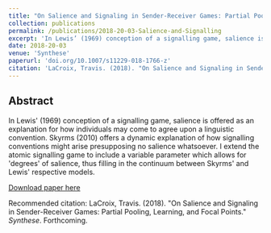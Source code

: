 ```yaml
---
title: "On Salience and Signaling in Sender-Receiver Games: Partial Pooling, Learning, and Focal Points"
collection: publications
permalink: /publications/2018-20-03-Salience-and-Signalling
excerpt: 'In Lewis’ (1969) conception of a signalling game, salience is offered as an explanation for how individuals may come to agree upon a linguistic convention. Skyrms (2010) offers a dynamic explanation of how signalling conventions might arise presupposing no salience whatsoever. I extend the atomic signalling game to include a variable parameter which allows for 'degrees' of salience, thus filling in the continuum between Skyrms' and Lewis' respective models.'
date: 2018-20-03
venue: 'Synthese'
paperurl: 'doi.org/10.1007/s11229-018-1766-z'
citation: 'LaCroix, Travis. (2018). "On Salience and Signaling in Sender-Receiver Games: Partial-Pooling, Learning, and Focal Points." <i>Synthese 1</i>. Forthcoming.'
---
```


## Abstract

In Lewis' (1969) conception of a signalling game, salience is offered as an explanation for how individuals may come to agree upon a linguistic convention. Skyrms (2010) offers a dynamic explanation of how signalling conventions might arise presupposing no salience whatsoever. I extend the atomic signalling game to include a variable parameter which allows for 'degrees' of salience, thus filling in the continuum between Skyrms' and Lewis' respective models.

[Download paper here](doi.org/10.1007/s11229-018-1766-z)

Recommended citation: LaCroix, Travis. (2018). "On Salience and Signaling in Sender-Receiver Games: Partial Pooling, Learning, and Focal Points." _Synthese_. Forthcoming.
